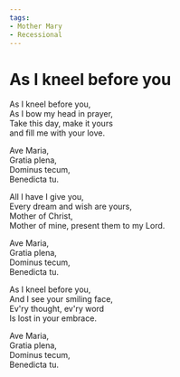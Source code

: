 ```yaml
---
tags:
- Mother Mary
- Recessional
---
```


# As I kneel before you  

As I kneel before you,  
As I bow my head in prayer,  
Take this day, make it yours  
and fill me with your love.  

Ave Maria,  
Gratia plena,  
Dominus tecum,  
Benedicta tu.  

All I have I give you,  
Every dream and wish are yours,  
Mother of Christ,  
Mother of mine, present them to my Lord.  

Ave Maria,  
Gratia plena,  
Dominus tecum,  
Benedicta tu.  

As I kneel before you,  
And I see your smiling face,  
Ev'ry thought, ev'ry word  
Is lost in your embrace.  

Ave Maria,  
Gratia plena,  
Dominus tecum,  
Benedicta tu.